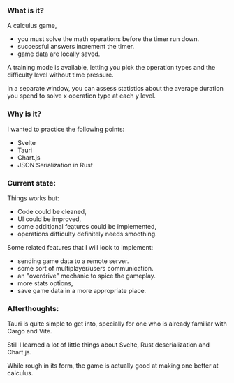 ### What is it?

A calculus game, 
 - you must solve the math operations before the timer run down. 
 - successful answers increment the timer.
 - game data are locally saved.
 
A training mode is available, letting you pick the operation types and the difficulty level without time pressure.

In a separate window, you can assess statistics about the average duration you spend to solve x operation type at each y level.

### Why is it?

I wanted to practice the following points:
- Svelte
- Tauri
- Chart.js
- JSON Serialization in Rust

### Current state:

Things works but:
- Code could be cleaned, 
- UI could be improved, 
- some additional features could be implemented,
- operations difficulty definitely needs smoothing.

Some related features that I will look to implement:
- sending game data to a remote server.
- some sort of multiplayer/users communication.
- an "overdrive" mechanic to spice the gameplay.
- more stats options,
- save game data in a more appropriate place.

### Afterthoughts:

Tauri is quite simple to get into, specially for one who is already familiar with Cargo and Vite.

Still I learned a lot of little things about Svelte, Rust deserialization and Chart.js.

While rough in its form, the game is actually good at making one better at calculus.
